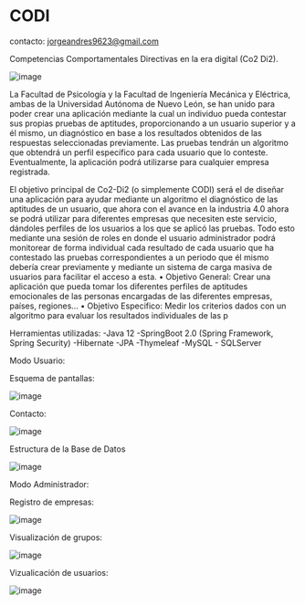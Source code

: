 # CODI

contacto: jorgeandres9623@gmail.com

Competencias Comportamentales Directivas en la era digital (Co2 Di2).

![image](https://user-images.githubusercontent.com/29785115/70220769-b3b12980-170c-11ea-8060-eb04b7639a2d.png)

La Facultad de Psicología y la Facultad de Ingeniería Mecánica y Eléctrica, ambas de la Universidad Autónoma de Nuevo León, se han unido para poder crear una aplicación mediante la cual un individuo pueda contestar sus propias pruebas de aptitudes, proporcionando a un usuario superior y a él mismo, un diagnóstico en base a los resultados obtenidos de las respuestas seleccionadas previamente. Las pruebas tendrán un algoritmo que obtendrá un perfil específico para cada usuario que lo conteste. Eventualmente, la aplicación podrá utilizarse para cualquier empresa registrada.

El objetivo principal de Co2-Di2 (o simplemente CODI) será el de diseñar una aplicación para
ayudar mediante un algoritmo el diagnóstico de las aptitudes de un usuario, que ahora con el avance
en la industria 4.0 ahora se podrá utilizar para diferentes empresas que necesiten este servicio,
dándoles perfiles de los usuarios a los que se aplicó las pruebas. Todo esto mediante una sesión de
roles en donde el usuario administrador podrá monitorear de forma individual cada resultado de cada
usuario que ha contestado las pruebas correspondientes a un periodo que él mismo debería crear
previamente y mediante un sistema de carga masiva de usuarios para facilitar el acceso a esta.
• Objetivo General: Crear una aplicación que pueda tomar los diferentes perfiles de aptitudes
emocionales de las personas encargadas de las diferentes empresas, países, regiones…
• Objetivo Especifico: Medir los criterios dados con un algoritmo para evaluar los resultados
individuales de las p

Herramientas utilizadas:
-Java 12
-SpringBoot 2.0 (Spring Framework, Spring Security)
-Hibernate
-JPA
-Thymeleaf
-MySQL - SQLServer

Modo Usuario:

Esquema de pantallas: 

![image](https://user-images.githubusercontent.com/29785115/70221245-9df03400-170d-11ea-9a59-4a105694a31c.png)

Contacto:

![image](https://user-images.githubusercontent.com/29785115/70221832-a7c66700-170e-11ea-8c20-be8a4b13a9b0.png)

Estructura de la Base de Datos

![image](https://user-images.githubusercontent.com/29785115/70221290-b19b9a80-170d-11ea-9693-406fb89a7c9c.png)



Modo Administrador:

Registro de empresas:

![image](https://user-images.githubusercontent.com/29785115/70221502-16ef8b80-170e-11ea-83d9-88509d0b387b.png)

Visualización de grupos:

![image](https://user-images.githubusercontent.com/29785115/70221558-35558700-170e-11ea-9d92-1dc8b352f71f.png)

Vizualicación de usuarios:

![image](https://user-images.githubusercontent.com/29785115/70221624-528a5580-170e-11ea-9b21-a80c38df5d12.png)
